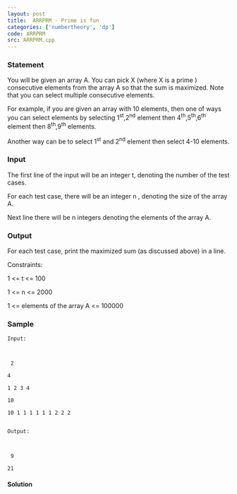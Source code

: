 ```yaml
---
layout: post
title:  ARRPRM - Prime is fun
categories: ['numbertheory', 'dp']
code: ARRPRM
src: ARRPRM.cpp
---
```


### **Statement**

You will be given an array A. You can pick X (where X is a prime )
consecutive elements from the array A so that the sum is maximized. Note that
you can select multiple consecutive elements.

For example, if you are given an array with 10 elements, then one of ways you
can select elements by selecting 1<sup>st</sup>,2<sup>nd</sup> element
then 4<sup>th</sup>,5<sup>th</sup>,6<sup>th</sup> element then
8<sup>th</sup>,9<sup>th</sup> elements.

Another way can be to select 1<sup>st</sup> and 2<sup>nd</sup> element
then select 4-10 elements.

### Input

The first line of the input will be an integer t, denoting the number of
the test cases.

For each test case, there will be an integer n , denoting the size of the
array A.

Next line there will be n integers denoting the elements of the array A.

### Output

For each test case, print the maximized sum (as discussed above) in a line.

Constraints:

1 <= t <= 100

1 <= n <= 2000

1 <= elements of the array A <= 100000

### Sample

    
    
    Input:
    
    
     2
    
    4
    
    1 2 3 4
    
    10
    
    10 1 1 1 1 1 1 2 2 2
    
    
    Output:
    
    
     9
    
    21



#### **Solution**



